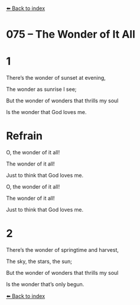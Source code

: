 [⬅️ Back to index](../README.md)

# 075 – The Wonder of It All





# 1

There’s the wonder of sunset at evening,

The wonder as sunrise I see;

But the wonder of wonders that thrills my soul

Is the wonder that God loves me.



# Refrain

O, the wonder of it all!

The wonder of it all!

Just to think that God loves me.

O, the wonder of it all!

The wonder of it all!

Just to think that God loves me.



# 2

There’s the wonder of springtime and harvest,

The sky, the stars, the sun;

But the wonder of wonders that thrills my soul

Is the wonder that’s only begun.

[⬅️ Back to index](../README.md)
